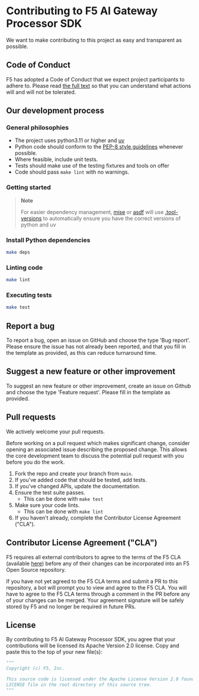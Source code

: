 # Contributing to F5 AI Gateway Processor SDK

We want to make contributing to this project as easy and transparent as
possible.

## Code of Conduct

F5 has adopted a Code of Conduct that we expect project participants to adhere
to. Please read [the full text](CODE_OF_CONDUCT.md) so that you can understand
what actions will and will not be tolerated.

## Our development process

### General philosophies

- The project uses python3.11 or higher and [uv](https://docs.astral.sh/uv/getting-started/installation/)
- Python code should conform to the
  [PEP-8 style guidelines](https://www.python.org/dev/peps/pep-0008/)
  whenever possible.
- Where feasible, include unit tests.
- Tests should make use of the testing fixtures and tools on offer
- Code should pass `make lint` with no warnings.

### Getting started

> **Note**
>
> For easier dependency management, [mise](https://mise.jdx.dev/) or [asdf](https://asdf-vm.com/) will use [.tool-versions](./.tool-versions) to automatically ensure you have the correct versions of python and uv

### Install Python dependencies

```bash
make deps
```

### Linting code

```bash
make lint
```

### Executing tests

```bash
make test
```

## Report a bug

To report a bug, open an issue on GitHub and choose the type 'Bug report'. Please ensure the issue has not already been reported, and that you fill in the template as provided, as this can reduce turnaround time.

## Suggest a new feature or other improvement

To suggest an new feature or other improvement, create an issue on Github and choose the type 'Feature request'. Please fill in the template as provided.

## Pull requests

We actively welcome your pull requests.

Before working on a pull request which makes significant change, consider opening an associated issue describing the proposed change. This allows the core development team to discuss the potential pull request with you before you do the work.

1. Fork the repo and create your branch from `main`.
2. If you've added code that should be tested, add tests.
3. If you've changed APIs, update the documentation.
4. Ensure the test suite passes.
   - This can be done with `make test`
5. Make sure your code lints.
   - This can be done with `make lint`
6. If you haven't already, complete the Contributor License Agreement ("CLA").

## Contributor License Agreement ("CLA")

F5 requires all external contributors to agree to the terms of the F5 CLA (available [here](https://github.com/f5/.github/blob/main/CLA/cla-markdown.md))
before any of their changes can be incorporated into an F5 Open Source repository.

If you have not yet agreed to the F5 CLA terms and submit a PR to this repository, a bot will prompt you to view and
agree to the F5 CLA. You will have to agree to the F5 CLA terms through a comment in the PR before any of your changes
can be merged. Your agreement signature will be safely stored by F5 and no longer be required in future PRs.

## License

By contributing to F5 AI Gateway Processor SDK, you agree that your contributions will be licensed
its Apache Version 2.0 license. Copy and paste this to the top of your new file(s):

```python
"""
Copyright (c) F5, Inc.

This source code is licensed under the Apache License Version 2.0 found in the
LICENSE file in the root directory of this source tree.
"""
```
